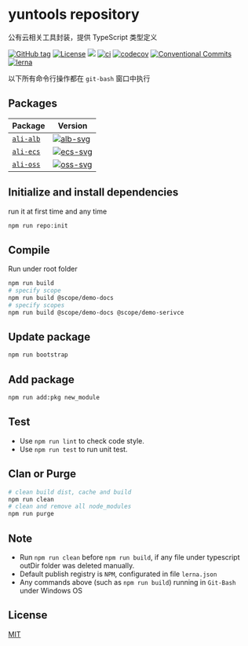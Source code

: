 # yuntools repository

公有云相关工具封装，提供 TypeScript 类型定义

[![GitHub tag](https://img.shields.io/github/tag/waitingsong/yuntools.svg)]()
[![License](https://img.shields.io/badge/license-MIT-blue.svg)](https://opensource.org/licenses/MIT)
[![](https://img.shields.io/badge/lang-TypeScript-blue.svg)]()
[![ci](https://github.com/waitingsong/yuntools/workflows/ci/badge.svg)](https://github.com/waitingsong/yuntools/actions?query=workflow%3A%22ci%22)
[![codecov](https://codecov.io/gh/waitingsong/yuntools/branch/main/graph/badge.svg?token=DYPCl7G9U6)](https://codecov.io/gh/waitingsong/yuntools)
[![Conventional Commits](https://img.shields.io/badge/Conventional%20Commits-1.0.0-yellow.svg)](https://conventionalcommits.org)
[![lerna](https://img.shields.io/badge/maintained%20with-lerna-cc00ff.svg)](https://lernajs.io/)


以下所有命令行操作都在 `git-bash` 窗口中执行






## Packages

| Package     | Version              |
| ----------- | -------------------- |
| [`ali-alb`] | [![alb-svg]][alb-ch] |
| [`ali-ecs`] | [![ecs-svg]][ecs-ch] |
| [`ali-oss`] | [![oss-svg]][oss-ch] |

## Initialize and install dependencies

run it at first time and any time
```sh
npm run repo:init
```


## Compile

Run under root folder
```sh
npm run build
# specify scope
npm run build @scope/demo-docs
# specify scopes
npm run build @scope/demo-docs @scope/demo-serivce
```


## Update package

```sh
npm run bootstrap
```

## Add package

```sh
npm run add:pkg new_module
```

## Test

- Use `npm run lint` to check code style.
- Use `npm run test` to run unit test.

## Clan or Purge

```sh
# clean build dist, cache and build
npm run clean
# clean and remove all node_modules
npm run purge
```

## Note

- Run `npm run clean` before `npm run build`, if any file under typescript outDir folder was deleted manually.
- Default publish registry is `NPM`, configurated in file `lerna.json`
- Any commands above (such as `npm run build`) running in `Git-Bash` under Windows OS

## License
[MIT](LICENSE)


<br>

[`ali-alb`]: https://github.com/waitingsong/yuntools/tree/main/packages/ali-alb
[alb-svg]: https://img.shields.io/npm/v/@yuntools/ali-alb.svg?maxAge=7200
[alb-ch]: https://github.com/waitingsong/yuntools/tree/main/packages/ali-alb/CHANGELOG.md

[`ali-ecs`]: https://github.com/waitingsong/yuntools/tree/main/packages/ali-ecs
[ecs-svg]: https://img.shields.io/npm/v/@yuntools/ali-ecs.svg?maxAge=7200
[ecs-ch]: https://github.com/waitingsong/yuntools/tree/main/packages/ali-ecs/CHANGELOG.md

[`ali-oss`]: https://github.com/waitingsong/yuntools/tree/main/packages/ali-oss
[oss-svg]: https://img.shields.io/npm/v/@yuntools/ali-oss.svg?maxAge=7200
[oss-ch]: https://github.com/waitingsong/yuntools/tree/main/packages/ali-oss/CHANGELOG.md

